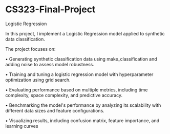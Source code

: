 # CS323-Final-Project
Logistic Regression

In this project, I implement a Logistic Regression model applied to synthetic data classification.

The project focuses on:

• Generating synthetic classification data using make_classification and adding noise to assess model robustness.

• Training and tuning a logistic regression model with hyperparameter optimization using grid search.

• Evaluating performance based on multiple metrics, including time complexity, space complexity, and predictive accuracy.

• Benchmarking the model's performance by analyzing its scalability with different data sizes and feature configurations.

• Visualizing results, including confusion matrix, feature importance, and learning curves
